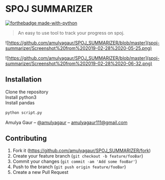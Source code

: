 # SPOJ SUMMARIZER
[![forthebadge made-with-python](http://ForTheBadge.com/images/badges/made-with-python.svg)](https://www.python.org/)

> An easy to use tool to track your progress on spoj.

![https://github.com/amulyagaur/SPOJ_SUMMARIZER/blob/master](spoj-summarizer/Screenshot%20from%202019-02-28%2020-05-25.png)

![https://github.com/amulyagaur/SPOJ_SUMMARIZER/blob/master](spoj-summarizer/Screenshot%20from%202019-02-28%2020-06-32.png)


## Installation

Clone the repository<br>
Install python3 <br>
Install pandas

```sh
python script.py
```
Amulya Gaur – [@amulyagaur](https://github.com/amulyagaur) – amulyagaur111@gmail.com

## Contributing

1. Fork it (<https://github.com/amulyagaur/SPOJ_SUMMARIZER/fork>)
2. Create your feature branch (`git checkout -b feature/fooBar`)
3. Commit your changes (`git commit -am 'Add some fooBar'`)
4. Push to the branch (`git push origin feature/fooBar`)
5. Create a new Pull Request
